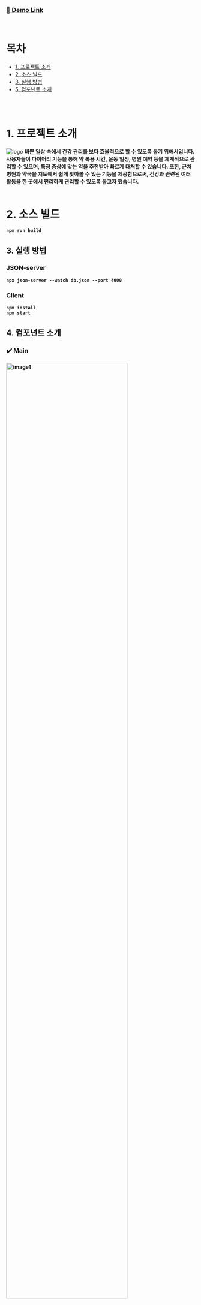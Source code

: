 <br />

### <a href='https://calendar-rouge-chi.vercel.app/' target="_blank">🔗 Demo Link</a>

<br />

# 목차

<ul>
  <li>
    <a href='#1-프로젝트-소개'>1. 프로젝트 소개</a>
  </li>

  <li>
    <a href='#2-소스-빌드'>2. 소스 빌드 </a>
  </li>
  <li>
    <a href='#3-실행-방법'>3. 실행 방법</a>
  </li>
  <li>
    <a href='#4-컴포넌트-소개'>5. 컴포넌트 소개</a>
  </li>
</ul>
<br/><br />

# 1. 프로젝트 소개

<div align="center">

</div>

<img src="https://github.com/user-attachments/assets/d70ca6be-653c-474d-87ae-e8299f771926" alt="logo">

<b>
바쁜 일상 속에서 건강 관리를 보다 효율적으로 할 수 있도록 돕기 위해서입니다. 사용자들이 다이어리 기능을 통해 약 복용 시간, 운동 일정, 병원 예약 등을 체계적으로 관리할 수 있으며, 특정 증상에 맞는 약을 추천받아 빠르게 대처할 수 있습니다. 또한, 근처 병원과 약국을 지도에서 쉽게 찾아볼 수 있는 기능을 제공함으로써, 건강과 관련된 여러 활동을 한 곳에서 편리하게 관리할 수 있도록 돕고자 했습니다.
<br /><br />

# 2. 소스 빌드

```
npm run build
```

## 3. 실행 방법

### JSON-server

```
npx json-server --watch db.json --port 4000
```

### Client

```
npm install
npm start
```

## 4. 컴포넌트 소개

### ✔️ Main

<img width="80%" src="https://github.com/user-attachments/assets/60598e09-62a4-4f85-9513-a08680d4e849" alt="image1">

<img width="80%" src="https://github.com/user-attachments/assets/ebee3c29-f0a6-473a-988a-e08d8f7a4cbd" alt="image2">

### ✔️ Diary

<img width="80%" src="https://github.com/user-attachments/assets/46788a93-e0ec-4f1f-9940-484fcdfeb07f" alt="diary">

<img width="80%" src="https://github.com/user-attachments/assets/ce6a81eb-8262-473b-988c-9e2bdef0a5e7" alt="diary2">

<img width="80%" src="https://github.com/user-attachments/assets/6b25c513-d9b0-41e2-a1d3-0b32d03bd2f0" alt="diaryDelete">

### ✔️ Hospital/Pharmacy

<img width="80%" src="https://github.com/user-attachments/assets/a7648c5c-26cc-415a-90a6-eafb86c34eb2" alt="hospital">

### ✔️ Medicine

<img width="80%" src="https://github.com/user-attachments/assets/98db625b-2b38-41c4-94c8-38989934d560" alt="medicine">

### 커밋 규칙

기능추가 : [feat]

버그수정 : [fix]

css등 ui변경 : [design]

코드 리팩토링 : [refactor]

필요한 주석 추가 및 변경 : [comment]

파일 혹은 폴더명 수정 : [rename]

파일 삭제 : [remove]

코드 포맷 변경(프리티어 적용 등) : [format]

이미지, 파일, 코드 추가 : [add]

설치 : [install]
